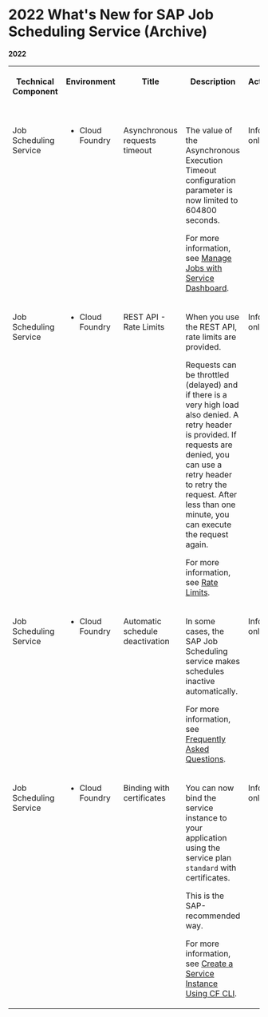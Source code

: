 <!-- loiocd1964ac948e4ab29ca977ffbc492a64 -->

# 2022 What's New for SAP Job Scheduling Service \(Archive\)





**2022**


<table>
<tr>
<th valign="top">

Technical Component

</th>
<th valign="top">

Environment

</th>
<th valign="top">

Title

</th>
<th valign="top">

Description

</th>
<th valign="top">

Action

</th>
<th valign="top">

Lifecycle

</th>
<th valign="top">

Type

</th>
<th valign="top">

Line of Business

</th>
<th valign="top">

Modular Business Process

</th>
<th valign="top">

Product

</th>
<th valign="top">

Latest Revision

</th>
<th valign="top">

Available as of

</th>
</tr>
<tr>
<td valign="top">

Job Scheduling Service

</td>
<td valign="top">

-   Cloud Foundry



</td>
<td valign="top">

Asynchronous requests timeout

</td>
<td valign="top">

The value of the Asynchronous Execution Timeout configuration parameter is now limited to 604800 seconds.

For more information, see [Manage Jobs with Service Dashboard](https://help.sap.com/docs/JOB_SCHEDULER/07b57c2f4b944bcd8470d024723a1631/132fd06caa75451caab9aad00fd0bc1b.html?version=Cloud).

</td>
<td valign="top">

Info only

</td>
<td valign="top">

General Availability

</td>
<td valign="top">

Changed

</td>
<td valign="top">

Technology

</td>
<td valign="top">

Not applicable

</td>
<td valign="top">

 

</td>
<td valign="top">



</td>
<td valign="top">

2022-09-23

</td>
</tr>
<tr>
<td valign="top">

Job Scheduling Service

</td>
<td valign="top">

-   Cloud Foundry



</td>
<td valign="top">

REST API - Rate Limits

</td>
<td valign="top">

When you use the REST API, rate limits are provided.

Requests can be throttled \(delayed\) and if there is a very high load also denied. A retry header is provided. If requests are denied, you can use a retry header to retry the request. After less than one minute, you can execute the request again.

For more information, see [Rate Limits](https://help.sap.com/viewer/07b57c2f4b944bcd8470d024723a1631/Cloud/en-US/a9cb164c26f64b7980ca1bc4377dd87f.html).

</td>
<td valign="top">

Info only

</td>
<td valign="top">



</td>
<td valign="top">

New

</td>
<td valign="top">

Technology

</td>
<td valign="top">

Not applicable

</td>
<td valign="top">

 

</td>
<td valign="top">



</td>
<td valign="top">

2022-02-24

</td>
</tr>
<tr>
<td valign="top">

Job Scheduling Service

</td>
<td valign="top">

-   Cloud Foundry



</td>
<td valign="top">

Automatic schedule deactivation

</td>
<td valign="top">

In some cases, the SAP Job Scheduling service makes schedules inactive automatically.

For more information, see [Frequently Asked Questions](https://help.sap.com/viewer/07b57c2f4b944bcd8470d024723a1631/Cloud/en-US/d72c276ec60c4bbe89c0b9328a926500.html).

</td>
<td valign="top">

Info only

</td>
<td valign="top">



</td>
<td valign="top">

New

</td>
<td valign="top">

Technology

</td>
<td valign="top">

Not applicable

</td>
<td valign="top">

 

</td>
<td valign="top">



</td>
<td valign="top">

2022-02-10

</td>
</tr>
<tr>
<td valign="top">

Job Scheduling Service

</td>
<td valign="top">

-   Cloud Foundry



</td>
<td valign="top">

Binding with certificates

</td>
<td valign="top">

You can now bind the service instance to your application using the service plan `standard` with certificates.

This is the SAP-recommended way.

For more information, see [Create a Service Instance Using CF CLI](https://help.sap.com/viewer/07b57c2f4b944bcd8470d024723a1631/Cloud/en-US/cb56f9efa8814a3f8276076614e8373a.html).

</td>
<td valign="top">

Info only

</td>
<td valign="top">



</td>
<td valign="top">

New

</td>
<td valign="top">

Technology

</td>
<td valign="top">

Not applicable

</td>
<td valign="top">

 

</td>
<td valign="top">



</td>
<td valign="top">

2022-01-27

</td>
</tr>
</table>

